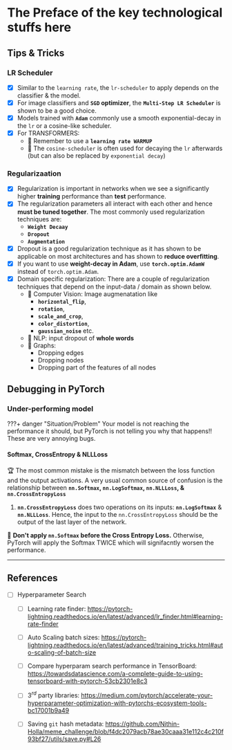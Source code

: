 <!--
---
hide:
    - toc        # Hide table of contents
    - navigation # Hide navigation 
---
-->

# The Preface of the key technological stuffs here

## Tips & Tricks

### LR Scheduler
- [x] Similar to the `learning rate`, the `lr-scheduler` to apply depends on the 
    classifier & the model.
- [x] For image classifiers and **`SGD` optimizer**, the **`Multi-Step LR Scheduler`**
    is shown to be a good choice.
- [x] Models trained with **`Adam`** commonly use a smooth exponential-decay 
    in the `lr` or a cosine-like scheduler.
- [x] For TRANSFORMERS:
    - :rotating_light: Remember to use a **`learning rate WARMUP`**
    - :rotating_light: The `cosine-scheduler` is often used for decaying the `lr` 
        afterwards (but can also be replaced by `exponential decay`)

### Regularizaation
- [x] Regularization is important in networks when we see a significantly higher 
    **training** performance than **test** performance.
- [x] The regularization parameters all interact with each other and hence 
    **must be tuned together**. The most commonly used regularization techniques are:
    - **`Weight Decaay`**
    - **`Dropout`**
    - **`Augmentation`**
- [x] Dropout is a good regularization technique as it has shown to be
    applicable on most architectures and has shown to **reduce overfitting**.
- [x] If you want to use **weight-decay in Adam**, use **`torch.optim.AdamW`** instead of `torch.optim.Adam`.
- [x] Domain specific regularization: There are a couple of regularization techniques that 
    depend on the input-data / domain as shown below.
    - :rotating_light: Computer Vision: Image augmenatation like 
        - **`horizontal_flip`**, 
        - **`rotation`**, 
        - **`scale_and_crop`**, 
        - **`color_distortion`**, 
        - **`gaussian_noise`** etc.
    - :rotating_light: NLP: input dropout of **whole words**
    - :rotating_light: Graphs: 
        - Dropping edges
        - Dropping nodes
        - Dropping part of the features of all nodes

## Debugging in PyTorch

### Under-performing model

???+ danger "Situation/Problem"
    Your model is not reaching the performance it should, 
    but PyTorch is not telling you why that happens!! These are very annoying bugs.

#### Softmax, CrossEntropy & NLLLoss

:trophy: The most common mistake is the mismatch between the loss function
and the output activations. A very usual common source of confusion is the relationship 
between **`nn.Softmax`, `nn.LogSoftmax`, `nn.NLLLoss`, & `nn.CrossEntropyLoss`**

1. **`nn.CrossEntropyLoss`** does two operations on its inputs: **`nn.LogSoftmax`** & **`nn.NLLLoss`**.
Hence, the input to the `nn.CrossEntropyLoss` should be the output of the last layer of the network.

:rotating_light: **Don't apply `nn.Softmax` before the Cross Entropy Loss.** 
Otherwise, PyTorch will apply the Softmax TWICE which will signifacntly worsen the performance.




------------------------------------------------------------------------------


## References
- [ ] Hyperparameter Search
    - [ ] Learning rate finder: 
        https://pytorch-lightning.readthedocs.io/en/latest/advanced/lr_finder.html#learning-rate-finder
    - [ ] Auto Scaling batch sizes: 
        https://pytorch-lightning.readthedocs.io/en/latest/advanced/training_tricks.html#auto-scaling-of-batch-size
    - [ ] Compare hyperparam search performance in TensorBoard: 
        https://towardsdatascience.com/a-complete-guide-to-using-tensorboard-with-pytorch-53cb2301e8c3
    - [ ] $3^{rd}$ party libraries: 
        https://medium.com/pytorch/accelerate-your-hyperparameter-optimization-with-pytorchs-ecosystem-tools-bc17001b9a49
    - [ ] Saving `git` hash metadata: 
        https://github.com/Nithin-Holla/meme_challenge/blob/f4dc2079acb78ae30caaa31e112c4c210f93bf27/utils/save.py#L26

